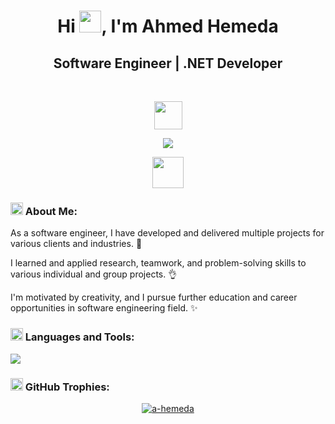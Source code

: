 <h1 align="center">Hi <img src="https://i.giphy.com/media/v1.Y2lkPTc5MGI3NjExNXBmamI1cXVtdmx5ajduNzR1cmlrOWV2MGc1MWh4ZXYzcWM0N3huciZlcD12MV9pbnRlcm5hbF9naWZfYnlfaWQmY3Q9cw/w1OBpBd7kJqHrJnJ13/giphy.gif" height ="35">, I'm Ahmed Hemeda</h1>
<h2 align="center">Software Engineer | .NET Developer</h2> <br>
  <p align="center"> <img src="https://komarev.com/ghpvc/?username=a-hemeda&label=Profile+Views&color=800000&style=flat" height="45"/> </p>
  <p align="center"> <a href="https://www.google.com.eg/search?q=ahmed+hemeda">
  <img src="https://readme-typing-svg.herokuapp.com/?lines=See%20my%20LinkedIn%20posts%20🔆;Follow%20to%20get%20updates%20👌;Watch%20my%20Repositories%20✨&font=Bold%20Code&center=true&height=30&color=00AA88&pause=1555&vCenter=true&size=20"></a> </p>
  <p align="center"> <a href="https://www.linkedin.com/in/a-hemeda" target="_blank"><img src="https://img.shields.io/badge/-28K+ Followers-005080?style=flat-square&logo=Linkedin&logoColor=white" height="50"></a> </p>
<h3 align="left"><img src="https://i.giphy.com/media/v1.Y2lkPTc5MGI3NjExM205dTV4Yno2cnZlOGw1OTg1eHNjYXpleHJzOGRwMTU2OGhlcm5tbSZlcD12MV9pbnRlcm5hbF9naWZfYnlfaWQmY3Q9cw/wIVCkv3bcsBwFyESSC/giphy.gif" height ="20"> About Me:</h3>
  <p align="left">As a software engineer, I have developed and delivered multiple projects for various clients and industries. 🔆</p>
  <p align="left">I learned and applied research, teamwork, and problem-solving skills to various individual and group projects. 👌</p>
  <p align="left">I'm motivated by creativity, and I pursue further education and career opportunities in software engineering field. ✨</p>
<h3 align="left"><img src="https://media2.giphy.com/media/QssGEmpkyEOhBCb7e1/giphy.gif?cid=ecf05e47a0n3gi1bfqntqmob8g9aid1oyj2wr3ds3mg700bl&rid=giphy.gif" height ="20"> Languages and Tools:</h3>
  <p align="center"> <div align="left"> <img src="https://skillicons.dev/icons?i=cs,dotnet,html,css,js,angular,postman,git,github,visualstudio,vscode&perline=11"/> </div> </p>
<h3 align="left"><img src="https://i.giphy.com/media/v1.Y2lkPTc5MGI3NjExbXRmZWEyc254NmJsM3N5cm0zaHBlMmxxYXh3em84bGs5ZnJ6N2F5biZlcD12MV9pbnRlcm5hbF9naWZfYnlfaWQmY3Q9cw/MXIpG5H8BCKYqI1lZF/giphy.gif" height ="20"> GitHub Trophies:</h3>
  <p align="center"> <a href="https://github.com/ryo-ma/github-profile-trophy"><img src="https://github-profile-trophy.vercel.app/?username=a-hemeda&theme=algolia" alt="a-hemeda"/></a> </p>
